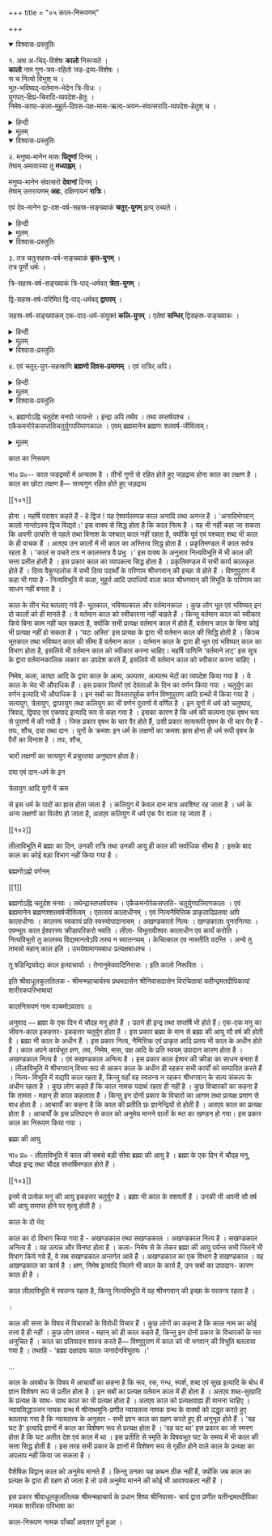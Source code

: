 +++
title = "०५ काल-निरूपणम्"

+++

<details open><summary>विश्वास-प्रस्तुतिः</summary>

१. अथ अ-चिद्-विशेषः **कालो** निरूप्यते ।  
**कालो** नाम गुण-त्रय-रहितो जड-द्रव्य-विशेषः ।  
स च नित्यो विभुश् च ।  
भूत-भविष्यद्-वर्तमान-भेदेन त्रि-विधः ।  
युगपत्-क्षिप्र-चिरादि-व्यपदेश-हेतुः ।  
निमेष-काष्ठ-कला-मुहूर्त-दिवस-पक्ष-मास-ऋत्व्-अयन-संवत्सरादि-व्यपदेश-हेतुश् च ।
</details>

<details><summary>हिन्दी</summary>

अनुवाद - प्रकृति का निरूपण कर लेने के पश्चात् काल का निरूपण किया जा रहा है । सत्त्वगुण, रजोगुण एवं तमोगुण, इन तीनों गुणों से रहित जड़द्रव्य-विशेष को काल कहते हैं; यह काल का लक्षण है । वह काल नित्य तथा व्यापक द्रव्य है । वह काल भूत, भविष्यत् एवं वर्तमान के भेद से तीन प्रकार का होता है । उस काल को ही लेकर युगपत् ( एक साथ), शीघ्र तथा देर से इत्यादि व्यपदेश होते हैं । 

काल के ही द्वारा निमेष, काष्ठा, कला, घटी, मुहूर्त, दिन, पक्ष, मास, ऋतु, अयन एवं वर्ष आदि व्यवहार होते हैं ।  
</details>


<details><summary>मूलम्</summary>

१. अथ अचिद्विशेषः कालो निरूप्यते । कालो नाम गुणत्रयरहितो जडद्रव्यविशेषः । स च नित्यो विभुश्च । भूतभविष्यद्वर्तमानभेदेन त्रिविधः । युगपत्क्षिप्रचिरादिव्य-पदेशहेतुः । निमेषकाष्ठकलामुहूर्तदिवसपक्षमासऋत्वयनसंवत्सरादिव्यपदेशहेतुश्च ।
</details>

<details open><summary>विश्वास-प्रस्तुतिः</summary>

२. मनुष्य-मानेन मासः **पितॄणां** दिनम् ।  
तेषाम् अमावास्या तु **मध्याह्नम्** । 

मनुष्य-मानेन संवत्सरो **देवानां** दिनम् ।  
तेषाम् उत्तरायणम् **अहः**, दक्षिणायनं **रात्रिः**।  

एवं देव-मानेन द्वा-दश-वर्ष-सहस्र-सङ्ख्याकं **चतुर्-युगम्** इत्य् उच्यते ।
</details>

<details><summary>हिन्दी</summary>

मनुष्यों के एक माह का पितरों का एक दिन होता है । अमावास्या के दिन ही पितरों का मध्याह्न होता है । मनुष्यों के एक वर्ष का देवताओं का एक दिन होता है । उत्तरायण ही देवताओं का दिन होता है । दक्षिणायन ही देवताओं की रात्रि होती है । इस प्रकार देवताओं के प्रमाण से बारह हजार वर्षों का एक चतुर्युग होता है । 
</details>


<details><summary>मूलम्</summary>

२. मनुष्यमानेन मासः पितॄणां दिनम् । तेषाम् अमावास्या तु मध्याह्नम् । मनुष्य- मानेन संवत्सरो देवानां दिनम् । तेषामुत्तरायणमहः । दक्षिणायनं रात्रिः। एवं देवमानेन द्वादशवर्षसहस्रसङ्ख्याकं चतुर्युगमित्युच्यते ।
</details>


<details open><summary>विश्वास-प्रस्तुतिः</summary>

३. तत्र चतुःसहस्र-वर्ष-सङ्ख्याकं **कृत-युगम्** ।  
तत्र पूर्णो धर्मः । 

त्रि-सहस्र-वर्ष-सङ्ख्याकं त्रि-पाद्-धर्मवत् **त्रेता-युगम्** । 

द्वि-सहस्र-वर्ष-परिमितं द्वि-पाद्-धर्मवद् **द्वापरम्** । 

सहस्र-वर्ष-सङ्ख्याकम् एक-पाद-धर्म-संयुक्तं **कलि-युगम्** । 
एतेषां **सन्धिर्** द्विसहस्र-सङ्ख्याकः ।
</details>

<details><summary>हिन्दी</summary>

उसमें चार हजार वर्षों का सत्ययुग होता है । इस युग में धर्म पूर्णरूप से रहता है। तीन हजार वर्षों का त्रेतायुग होता है । इस युग में धर्म के तीन पाद होते हैं । दो हजार वर्षों का द्वापर युग होता है । इस युग में धर्म के दो पाद रहते हैं । एक हजार वर्षों का कलियुग होता है । इस युग में धर्म एक पाद वाला रहता है। इन युगों की सन्धि दो हजार वर्षों की होती है । 
</details>


<details><summary>मूलम्</summary>

३. तत्र चतुःसहस्रवर्षसङ्ख्याकं कृतयुगम् । तत्र पूर्णो धर्मः । त्रिसहस्रवर्ष-सङ्ख्याकं त्रिपाद्धर्मवत् त्रेतायुगम् । द्विसहस्रवर्षपरिमितं द्विपाद्धर्मवत् द्वापरम् । सहस्रवर्षसङ्ख्याकम् एकपादधर्मसंयुक्तं कलियुगम् । एतेषां सन्धिर्द्विसहस्र-सङ्ख्याकः ।
</details>

<details open><summary>विश्वास-प्रस्तुतिः</summary>

४. एवं चतुर्-युग-सहस्राणि **ब्रह्मणो दिवस-प्रमाणम्** । एवं रात्रिर् अपि।
</details>

<details><summary>हिन्दी</summary>

इस तरह के एक हजार चतुर्युग का ब्रह्मा का एक दिन होता है । इतनी ही बड़ी बह्मा की रात्रि होती है ।
</details>


<details><summary>मूलम्</summary>

४. एवं चतुर्युगसहस्राणि ब्रह्मणो दिवसप्रमाणम् । एवं रात्रिरपि।
</details>

<details open><summary>विश्वास-प्रस्तुतिः</summary>

५. ब्रह्मणोऽह्नि चतुर्दश मनवो जायन्ते । इन्द्रा अपि तथैव । तथा सप्तर्षयश्च । एकैकमनोरेकसप्ततिचतुर्युगपरिमाणकालः । एवम् ब्रह्ममानेन ब्रह्मणः शतवर्ष-जीवित्वम्।
</details>

<details><summary>मूलम्</summary>

५. ब्रह्मणोऽह्नि चतुर्दश मनवो जायन्ते । इन्द्रा अपि तथैव । तथा सप्तर्षयश्च । एकैकमनोरेकसप्ततिचतुर्युगपरिमाणकालः । एवम् ब्रह्ममानेन ब्रह्मणः शतवर्ष-जीवित्वम्।
</details>





काल का निरूपण

भा० प्र०-- काल जडद्रव्यों में अन्यतम है । तीनों गुणों से रहित होते हुए जड़द्रव्य होना काल का लक्षण है । काल का छोटा लक्षण है— सत्त्वगुण रहित होते हुए जड़द्रव्य 


 


[[१०१]]


होना । महर्षि पराशर कहते हैं - हे द्विज ! यह ऐश्वर्यसम्पन्न काल अनादि तथा अनन्त है । 'अनादिर्भगवान् कालो नान्तोऽस्य द्विज विद्यते।' इस वाक्य से सिद्ध होता है कि काल नित्य है । यह भी नहीं कहा जा सकता कि अपनी उत्पत्ति से पहले तथा विनाश के पश्चात् काल नहीं रहता है, क्योंकि पूर्व एवं पश्चात् शब्द भी काल के ही वाचक हैं । अतएव उन कालों में भी काल का अस्तित्व सिद्ध होता है । प्रकृतिमण्डल में काल सर्वत्र रहता है । 'कालं स पचते तत्र न कालस्तत्र वै प्रभुः ।' इस वाक्य के अनुसार नित्यविभूति में भी काल की सत्ता प्रतीत होती है । इस प्रकार काल का व्यापकत्व सिद्ध होता है । प्रकृतिमण्डल में सभी कार्य कालकृत होते हैं । दिव्य वैकुण्ठलोक में सभी दिव्य पदार्थों के परिणाम श्रीभगवान् की इच्छा से होते हैं । विष्णुपुराण में कहा भी गया है - नित्यविभूति में कला, मुहूर्त आदि उपाधियों वाला काल श्रीभगवान् की विभूति के परिणाम का साधन नहीं बनता है । 


काल के तीन भेद बतलाए गये हैं- भूतकाल, भविष्यत्काल और वर्तमानकाल । कुछ लोग भूत एवं भविष्यत् इन दो कालों को ही मानते हैं । वे वर्तमान काल को स्वीकारना नहीं चाहते हैं । किन्तु वर्तमान काल को स्वीकार किये बिना काम नहीं चल सकता है, क्योंकि सभी प्रत्यक्ष वर्तमान काल में होते हैं, वर्तमान काल के बिना कोई भी प्रत्यक्ष नहीं हो सकता है । 'घटः अस्ति' इस प्रत्यक्ष के द्वारा भी वर्तमान काल की सिद्धि होती है । किञ्च भूतकाल तथा भविष्यत् काल की सीमा है वर्तमान काल । वर्तमान काल के द्वारा ही भूत एवं भविष्यत् काल का विभाग होता है, इसलिये भी वर्तमान काल को स्वीकार करना चाहिए। महर्षि पाणिनि 'वर्तमाने लट्' इस सूत्र के द्वारा वर्तमानकालिक लकार का उपदेश करते हैं, इसलिये भी वर्तमान काल को स्वीकार करना चाहिए । 


निमेष, कला, काष्ठा आदि के द्वारा काल के अल्प, अल्पतर, अल्पतम भेदों का व्यपदेश किया गया है । ये काल के भेद भी औपाधिक हैं । इस प्रकार पितरों एवं देवताओं के दिन का वर्णन किया गया । चतुर्युग का वर्णन इत्यादि भी औपाधिक है । इन सबों का विस्तारपूर्वक वर्णन विष्णुपुराण आदि ग्रन्थों में किया गया है । सत्ययुग, त्रेतायुग, द्वापरयुग तथा कलियुग का भी वर्णन पुराणों में वर्णित है । इन युगों में धर्म को चतुष्पाद, त्रिपाद, द्विपाद एवं एकपाद इत्यादि रूप से कहा गया है । इसका कारण है कि धर्म की कल्पना एक वृषभ रूप से पुराणों में की गयी है । जिस प्रकार वृषभ के चार पैर होते हैं, उसी प्रकार सत्यरूपी वृषभ के भी चार पैर हैं - तपः, शौच, दया तथा दान । युगों के क्रमशः इन धर्म के लक्षणों का क्रमशः ह्रास होना ही धर्म रूपी वृषभ के पैरों का विनाश है । तपः, शौच, 


चारों लक्षणों का सत्ययुग में प्रचुरतया अनुष्ठान होता है। 


दया एवं दान-धर्म के इन 


त्रेतायुग आदि युगों में क्रम 


से इस धर्म के पादों का ह्रास होता जाता है । कलियुग में केवल दान मात्र अवशिष्ट रह जाता है । धर्म के अन्य लक्षणों का विलोप हो जाता है, अतएव कलियुग में धर्म एक पैर वाला रह जाता है । 


[[१०२]]




लीलाविभूति में ब्रह्मा का दिन, उनकी रात्रि तथा उनकी आयु ही काल की सर्वाधिक सीमा है । इसके बाद काल का कोई बड़ा विभाग नहीं किया गया है । 


ब्रह्मणोऽह्नो वर्णनम् 


[[1]]


ब्रह्मणोऽह्नि चतुर्दश मनवः । तथेन्द्रास्तप्तर्षयश्च । एकैकमनोरेकसप्तति- चतुर्युगपरिमाणकालः । एवं ब्रह्ममानेन ब्रह्मणश्शतवर्षजीवित्वम् । एतत्सवं कालाधीनम् । एवं नित्यनैमित्तिक प्राकृतादिप्रलया अपि कालाधीनाः । कालस्य स्वकायं प्रति स्वस्योपादानत्वम् । अखण्डकालो नित्यः । खण्डकालाः पुनरनित्याः । एवम्भूतः काल ईश्वरस्य क्रीडापरिकरो भवति । लीला- विभूतावीश्वरः कालाधीन एव कार्यं करोति । नित्यविभूतो तु कालस्य विद्यमानत्वेऽपि तस्य न स्वातन्त्र्यम् । केचित्काल एव नास्तीति वदन्ति । अन्ये तु तामसो महान् काल इति । उभयेषामागमबाधः प्रत्यक्षबाधश्च । 


तु षडिन्द्रियवेद्यः काल इत्याचार्याः । तेनानुमेयवादिनिरासः । इति कालो निरूपितः । 


इति श्रीवाधूलकुलतिलक - श्रीमन्महाचार्यस्य प्रथमदासेन श्रीनिवासदासेन विरचितायां यतीन्द्रमतदीपिकायां शारीरकपरिभाषायां 


कालनिरूपणं नाम पञ्चमोऽवतारः ॥ 


अनुवाद — ब्रह्मा के एक दिन में चौदह मनु होते हैं । उतने ही इन्द्र तथा सप्तर्षि भी होते हैं। एक-एक मनु का जीवन-काल इकहत्तर- इकहत्तर चतुर्युग होता है । इस प्रकार ब्रह्मा के मान से ब्रह्मा की आयु सौ वर्ष की होती है । ब्रह्मा भी काल के अधीन हैं । इस प्रकार नित्य, नैमित्तिक एवं प्राकृत आदि प्रलय भी काल के अधीन होते हैं । काल अपने कार्यभूत क्षण, लव, निमेष, मास, पक्ष आदि के प्रति स्वयम् उपादान कारण होता है । अखण्डकाल नित्य है । एवं सखण्डकाल अनित्य है । इस प्रकार काल ईश्वर की क्रीडा का साधन बनता है । लीलाविभूति में श्रीभगवान् विभव रूप से आकर काल के अधीन ही रहकर सभी कार्यों को सम्पादित करते हैं । नित्य- विभूति में यद्यपि काल रहता है, किन्तु वहाँ वह स्वतन्त्र न रहकर श्रीभगवान् के सत्य संकल्प के अधीन रहता है । कुछ लोग कहते हैं कि काल नामक पदार्थ रहता ही नहीं है । कुछ विचारकों का कहना है कि तामस - महान् ही काल कहलाता है । किन्तु इन दोनों प्रकार के विचारों का आगम तथा प्रत्यक्ष प्रमाण से बाध होता है । आचार्यों का कहना है कि काल की प्रतीति छः ज्ञानेन्द्रियों से होती है । अतएव काल का प्रत्यक्ष होता है । आचार्यों के इस प्रतिपादन से काल को अनुमेय मानने वालों के मत का खण्डन हो गया। इस प्रकार काल का निरूपण किया गया । 


ब्रह्मा की आयु 


भा० प्र० - लीलाविभूति में काल की सबसे बड़ी सीमा ब्रह्मा की आयु है । ब्रह्मा के एक दिन में चौदह मनु, चौदह इन्द्र तथा चौदह सप्तर्षिमण्डल होते हैं । 


 


[[१०३]]


इनमें से प्रत्येक मनु की आयु इकहत्तर चतुर्युग है । ब्रह्मा भी काल के वशवर्ती हैं । उनकी भी अपनी सौ वर्ष की आयु समाप्त होने पर मृत्यु होती है । 


काल के दो भेद 


काल का दो विभाग किया गया है - अखण्डकाल तथा सखण्डकाल । अखण्डकाल नित्य है । सखण्डकाल अनित्य है । वह उत्पन्न और विनष्ट होता है । कला- निमेष से के लेकर ब्रह्मा की आयु पर्यन्त सभी जितने भी विभाग किये गये हैं, वे सब सखण्डकाल अन्तर्गत आते हैं । अखण्डकाल का एक विभाग है सखण्डकाल । वह अखण्डकाल का कार्य है । क्षण, निमेष इत्यादि जितने भी काल के कार्य हैं, उन सबों का उपादान- कारण काल ही है । 


काल लीलाविभूति में स्वतन्त्र रहता है, किन्तु नित्यविभूति में वह श्रीभगवान् की इच्छा के परतन्त्र रहता है । 


। 


काल की सत्ता के विषय में विचारकों के विरोधी विचार हैं । कुछ लोगों का कहना है कि काल नाम का कोई तत्त्व है ही नहीं । कुछ लोग तामस - महान् को ही काल कहते हैं, किन्तु इन दोनों प्रकार के विचारकों के मत अनुचित हैं । काल का प्रतिपादन शास्त्र करते हैं— विष्णुपुराण में काल को भी भगवान् की विभूति बतलाया गया है । तथाहि - 'ब्रह्मा दक्षादयः कालः जनार्दनविभूतयः ।' 


... 


काल के अवबोध के विषय में आचार्यों का कहना है कि रूप, रस, गन्ध, स्पर्श, शब्द एवं सुख इत्यादि के बोध में ज्ञान विशेषण रूप से प्रतीत होता है । इन सबों का प्रत्यक्ष वर्तमान काल में ही होता है । अतएव शब्द-सुखादि के प्रत्यक्ष के साथ- साथ काल का भी प्रत्यक्ष होता है । अतएव काल को प्रत्यक्षग्राह्य ही मानना चाहिए । न्यायसिद्धाञ्जन नामक ग्रन्थ में श्रीनाथमुनि-प्रणीत न्यायतत्त्व नामक ग्रन्थ के वाक्यों को उद्धृत करते हुए बतलाया गया है कि न्यायतत्त्व के अनुसार - सभी ज्ञान काल का ग्रहण करते हुए ही अनुभूत होते हैं । 'यह घट है' इत्यादि ज्ञानों में काल का विशेषण रूप से प्रत्यक्ष होता है । 'वह घट था' इस प्रकार का जो स्मरण होता है कि घट अतीत देश एवं काल में था । इस प्रतीति से स्मृति के विषयभूत घट के समय में भी काल की सत्ता सिद्ध होती है । इस तरह सभी प्रकार के ज्ञानों में विशेषण रूप से गृहीत होने वाले काल के प्रत्यक्ष का अपलाप नहीं किया जा सकता है । 


वैशेषिक विद्वान् काल को अनुमेय मानते हैं । किन्तु उनका यह कथन ठीक नहीं है, क्योंकि जब काल का प्रत्यक्ष के द्वारा ही ग्रहण हो जाता है तो उसे अनुमेय मानने की कोई भी आवश्यकता नहीं है । 


इस प्रकार श्रीवाधूलकुलतिलक श्रीमन्महाचार्य के प्रधान शिष्य श्रीनिवासा- चार्य द्वारा प्रणीत यतीन्द्रमतदीपिका नामक शारीरक परिभाषा का 


काल-निरूपण नामक पाँचवाँ अवतार पूर्ण हुआ । 

